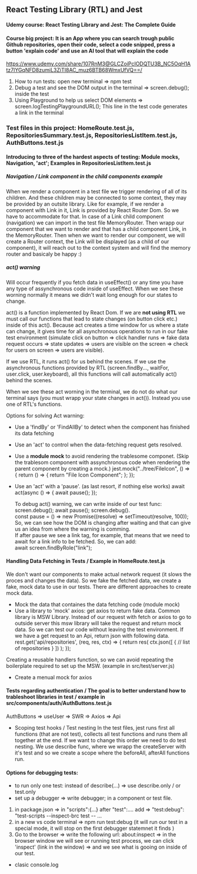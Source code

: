 ## React Testing Library (RTL) and Jest

#### Udemy course: React Testing Library and Jest: The Complete Guide

#### Course big project: It is an App where you can search trough public Github repositories, open their code, select a code snipped, press a button 'explain code' and use an AI tool that will explain the code

https://www.udemy.com/share/107RnM3@GLCZoiPcIODQTU3B_NC5OqH1Atz7lYGqNFD8zumiL3ZiTI8AC_muz6BTB68WmxUfVQ==/

1. How to run tests:
   open new terminal => npm test
2. Debug a test and see the DOM output in the terminal =>
   screen.debug(); inside the test
3. Using Playground to help us select DOM elements =>
   screen.logTestingPlaygroundURL();
   This line in the test code generates a link in the terminal

### Test files in this project: HomeRoute.test.js, RepositoriesSummary.test.js, RepositoriesListItem.test.js, AuthButtons.test.js

#### Introducing to three of the hardest aspects of testing: Module mocks, Navigation, 'act'; Examples in RepositoriesListItem.test.js

##### Navigation / Link component in the child components example

When we render a component in a test file we trigger rendering of all of its children. And these children may be connected to some context, they may be provided by an outsite library. Like for example, if we render a component with Link in it, Link is provided by React Router Dom. So we have to accommodate for that.
In case of a Link child component (navigation) we can import in the test file MemoryRouter. Then wrapp our component that we want to render and that has a child component Link, in the MemoryRouter. Then when we want to render our component, we will create a Router context, the Link will be displayed (as a child of our component), it will reach out to the context system and will find the memory router and basicaly be happy :)

##### act() warning

Will occur frequently if you fetch data in useEffect() or any time you have any type of assynchronous code inside of useEffect. When we see these worning normally it means we didn't wait long enough for our states to change.

act() is a function implemented by React Dom. If we are **not using RTL** we must call our functions that lead to state changes (on button click etc.) inside of this act(). Because act creates a time window for us where a state can change, it gives time for all asynchronous operations to run in our fake test environment (simulate click on button => click handler runs => fake data request occurs => state updates => users are visible on the screen => check for users on screen => users are visible).

If we use RTL, it runs act() for us behind the scenes. If we use the asynchronous functions provided by RTL (screen.findBy..., waitFor, user.click, user.keyboard), all this functions will call automatically act() behind the scenes.

When we see these act worning in the terminal, we do not do what our terminal says (you must wrapp your state changes in act()). Instead you use one of RTL's functions.

Options for solving Act warning:

- Use a 'findBy' or 'FindAllBy' to detect when the component has finished its data fetching
- Use an 'act' to control when the data-fetching request gets resolved.
- Use a **module mock** to avoid rendering the trablesome componet. (Skip the trablesom component with assynchronous code when rendering the parent component by creating a mock.)
  jest.mock("../tree/FileIcon", () => {
  return () => {
  return "File Icon Component";
  };
  });
- Use an 'act' with a 'pause'. (as last resort, if nothing else works)
  await act(async () => {
  await pause();
  });

  To debug act() warning, we can write inside of our test func:\
   screen.debug(); await pause(); screen.debug().\
   const pause = () => new Promise((resolve) => setTimeout(resolve, 100));\
  So, we can see how the DOM is changing after waiting and that can give us an idea from where the warning is comming.\
   If after pause we see a link tag, for example, that means that we need to await for a link info to be fetched. So, we can add:\
   await screen.findByRole("link");

#### Handling Data Fetching in Tests / Example in HomeRoute.test.js

We don't want our components to make actual network request (it slows the proces and changes the data). So we fake the fetched data, we create a fake, mock data to use in our tests. There are different approaches to create mock data.

- Mock the data that containes the data fetching code (module mock)
- Use a library to 'mock' axios: get axios to return fake data. Common library is MSW Library. Instead of our request with fetch or axios to go to outside server this msw library will take the request and return mock data. So we can test our code without leaving the test environment.
  If we have a get request to an Api, return json with following data.
  rest.get('api/repositories', (req, res, ctx) => {
  return res(
  ctx.json([
  {
  // list of repositories
  }
  ])
  );
  });

Creating a reusable handlers function, so we can avoid repeating the boilerplate required to set up the MSW. (example in src/test/server.js)

- Create a menual mock for axios

#### Tests regarding authentication / The goal is to better understand how to trableshoot libraries in test / example in src/components/auth/AuthButtons.test.js

AuthButtons => useUser => SWR => Axios => Api

- Scoping test hooks / Test nesting
  In the test files, jest runs first all functions (that are not test), collects all test functions and runs them all together at the end. If we want to change this order we need to do test nesting. We use describe func, where we wrapp the createServer with it's test and so we create a scope where the beforeAll, afterAll functions run.

#### Options for debugging tests:

- to run only one test: instead of describe(...) => use describe.only / or test.only
- set up a debugger => write debugger; in a component or test file.

1. in package.json => in "scripts":{...} after "test":.... add => "test:debug": "test-scripts --inspect-brc test -- ...
2. in a new vs code terminal => npm run test:debug (it will run our test in a special mode, it will stop on the first debugger statemnet it finds )
3. Go to the browser => write the following url: about:inspect => in the browser window we will see or running test process, we can click 'inspect' (link in the window) => and we see what is gooing on inside of our test.

- clasic console.log
